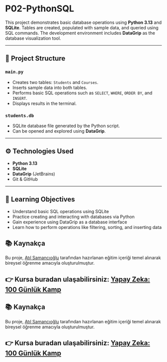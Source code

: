 # P02-PythonSQL

This project demonstrates basic database operations using **Python 3.13** and **SQLite**. Tables are created, populated with sample data, and queried using SQL commands. The development environment includes **DataGrip** as the database visualization tool.

---

## 📁 Project Structure

### `main.py`
- Creates two tables: `Students` and `Courses`.
- Inserts sample data into both tables.
- Performs basic SQL operations such as `SELECT`, `WHERE`, `ORDER BY`, and `INSERT`.
- Displays results in the terminal.

### `students.db`
- SQLite database file generated by the Python script.
- Can be opened and explored using **DataGrip**.

---

## ⚙️ Technologies Used

- **Python 3.13**
- **SQLite**
- **DataGrip** (JetBrains)
- Git & GitHub

---

## 🎯 Learning Objectives

- Understand basic SQL operations using SQLite
- Practice creating and interacting with databases via Python
- Gain experience using DataGrip as a database interface
- Learn how to perform operations like filtering, sorting, and inserting data

## 📚 Kaynakça
Bu proje, [Atıl Samancıoğlu](https://www.udemy.com/user/atil-samancioglu/) tarafından hazırlanan eğitim içeriği temel alınarak bireysel öğrenme amacıyla oluşturulmuştur.

## 👉 Kursa buradan ulaşabilirsiniz: [Yapay Zeka: 100 Günlük Kamp](https://www.udemy.com/course/yapay-zeka-100-gunluk-kamp/)

## 📚 Kaynakça
Bu proje, [Atıl Samancıoğlu](https://www.udemy.com/user/atil-samancioglu/) tarafından hazırlanan eğitim içeriği temel alınarak bireysel öğrenme amacıyla oluşturulmuştur.

## 👉 Kursa buradan ulaşabilirsiniz: [Yapay Zeka: 100 Günlük Kamp](https://www.udemy.com/course/yapay-zeka-100-gunluk-kamp/)
